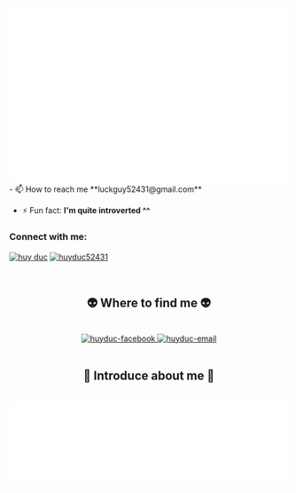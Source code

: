 <!-- <h1 align="center">Hi 👋, I'm Nguyễn Đức Huy</h1> -->
<a href="#" target="_blank">
  <img src="svg/duchuy.svg" width="1200" alt="duchuy" />
</a>
<!-- <h3 align="center">A backend developer from Vietnam</h3> -->

<!-- <p align="left"> <img src="https://komarev.com/ghpvc/?username=huydn04&label=Profile%20views&color=0e75b6&style=flat" alt="huydn04" /> </p> -->
<br/>
- 📫 How to reach me **luckguy52431@gmail.com**

- ⚡ Fun fact: **I'm quite introverted ^^**

<h3 align="left">Connect with me:</h3>
<p align="left">
<a href="https://www.facebook.com/profile.php?id=100043437219905" target="blank"><img align="center" src="https://raw.githubusercontent.com/rahuldkjain/github-profile-readme-generator/master/src/images/icons/Social/facebook.svg" alt="huy duc" height="30" width="40" /></a>
<a href="https://instagram.com/huyduc52431" target="blank"><img align="center" src="https://raw.githubusercontent.com/rahuldkjain/github-profile-readme-generator/master/src/images/icons/Social/instagram.svg" alt="huyduc52431" height="30" width="40" /></a>
</p>

<br>
<h2 align="center">👽 Where to find me 👽</h2>
<br>
<!-- https://icons8.com -->
<div align="center">
  <a href="https://www.facebook.com/profile.php?id=100043437219905" target="blank">
    <img src="https://img.icons8.com/bubbles/100/000000/facebook-new.png" alt="huyduc-facebook" />
  </a>

  <a href="mailto:luckyguy52431@gmail.com" target="top">
    <img src="https://img.icons8.com/bubbles/100/000000/apple-mail.png" alt="huyduc-email" />
  </a>
</div>

<br>

<h2 align="center">📑 Introduce about me 📑</h2>
<br>
<a href="#" target="_blank">
  <img src="svg/duchuy-quotes.svg" width="846" height="150" alt="huyduc" />
</a>

